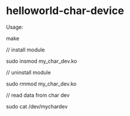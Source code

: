 # helloworld-char-device
Usage:

make

// install module

sudo insmod my_char_dev.ko

// uninstall module

sudo rmmod my_char_dev.ko

// read data from char dev

sudo cat /dev/mychardev


